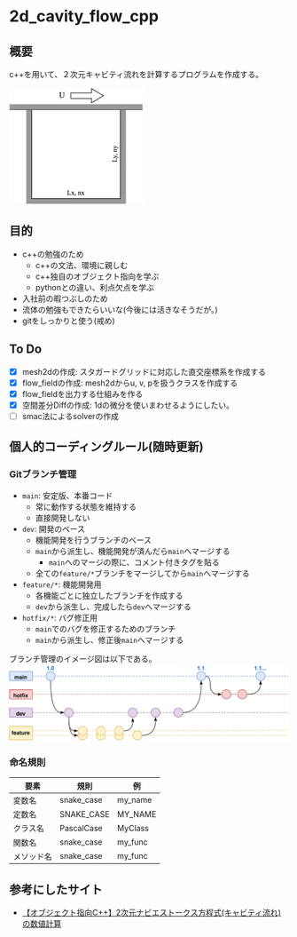 # 2d_cavity_flow_cpp

## 概要
c++を用いて、２次元キャビティ流れを計算するプログラムを作成する。

![Alt text](docs/problem_setup/problem_setup.webp)

## 目的
- c++の勉強のため
  - c++の文法、環境に親しむ
  - c++独自のオブジェクト指向を学ぶ
  - pythonとの違い、利点欠点を学ぶ
- 入社前の暇つぶしのため
- 流体の勉強もできたらいいな(今後には活きなそうだが。)
- gitをしっかりと使う(戒め)

## To Do
- [x] mesh2dの作成: スタガードグリッドに対応した直交座標系を作成する
- [x] flow_fieldの作成: mesh2dからu, v, pを扱うクラスを作成する
- [x] flow_fieldを出力する仕組みを作る
- [x] 空間差分Diffの作成: 1dの微分を使いまわせるようにしたい。
- [ ] smac法によるsolverの作成

## 個人的コーディングルール(随時更新)
### Gitブランチ管理
- `main`: 安定版、本番コード
  - 常に動作する状態を維持する
  - 直接開発しない
- `dev`: 開発のベース
  - 機能開発を行うブランチのベース
  - `main`から派生し、機能開発が済んだら`main`へマージする
    - `main`へのマージの際に、コメント付きタグを貼る
  - 全ての`feature/*`ブランチをマージしてから`main`へマージする
- `feature/*`: 機能開発用
  - 各機能ごとに独立したブランチを作成する
  - `dev`から派生し、完成したら`dev`へマージする
- `hotfix/*`: バグ修正用
  - `main`でのバグを修正するためのブランチ
  - `main`から派生し、修正後`main`へマージする

ブランチ管理のイメージ図は以下である。  
![Alt text](docs/about_git/figs/git_flow.svg)


### 命名規則
| 要素 | 規則 | 例 |
| --- | --- | --- |
| 変数名 | snake_case | my_name |
| 定数名 | SNAKE_CASE | MY_NAME |
| クラス名 | PascalCase | MyClass |
| 関数名　| snake_case | my_func |
| メソッド名 | snake_case | my_func |

## 参考にしたサイト
- [【オブジェクト指向C++】2次元ナビエストークス方程式(キャビティ流れ)の数値計算](https://takun-physics.net/14538/)